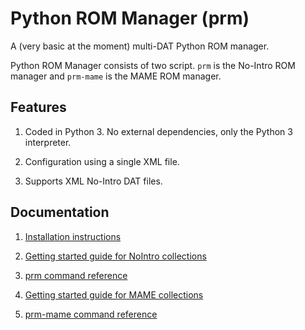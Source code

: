 # Python ROM Manager (prm)

A (very basic at the moment) multi-DAT Python ROM manager.

Python ROM Manager consists of two script. `prm` is the No-Intro ROM manager and
`prm-mame` is the MAME ROM manager.

## Features

 1. Coded in Python 3. No external dependencies, only the Python 3 interpreter.

 2. Configuration using a single XML file.

 3. Supports XML No-Intro DAT files.

## Documentation

 1. [Installation instructions](./doc/Installation.md)

 2. [Getting started guide for NoIntro collections](./doc/Getting-started-nointro.md)

 3. [prm command reference](./doc/Command-reference-prm.md)

 4. [Getting started guide for MAME collections](./doc/Getting-started-mame.md)

 5. [prm-mame command reference](./doc/Command-reference-prm-mame.md)
